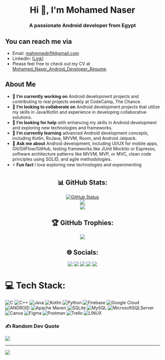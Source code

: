 <h1 align="center">Hi 👋, I'm Mohamed Naser </h1>
<h3 align="center">A passionate Android developer from Egypt</h3>

## You can reach me via
- Email: mahmmedn19@gmail.com
- LinkedIn: [[Link](https://www.linkedin.com/in/mahmmedn19/)]
- Please feel free to check out my CV at [Mohamed_Naser_Android_Developer_Resume](https://drive.google.com/file/d/1NenyKfLcf8pSdMLkXmKuRUW6I1vvhwsR/view?usp=sharing).
## About Me
 - 🔭 **I’m currently working on** Android development projects and contributing to real projects weekly at CodeCamp, The Chance.<br>
 - 👯    **I’m looking to collaborate on** Android development projects that utilize my skills in Java/Kotlin and experience in developing collaborative solutions.<br>
 - 🤝 **I’m looking for help** with enhancing my skills in Android development and exploring new technologies and frameworks.<br>
 - 🌱 **I’m currently learning** advanced Android development concepts, including Kotlin, RxJava, MVVM, Room, and Android Jetpack.<br>
 - 💬 **Ask me about** Android development, including UI/UX for mobile apps, Git/GitFlow/GitHub, testing frameworks like JUnit Mockito or Espresso, software architecture patterns like MVVM, MVP, or MVC, clean code principles using SOLID, and agile methodologies.<br>
 - ⚡ **Fun fact** I love exploring new technologies and experimenting

<div align="center">
    <h2>📊 GitHub Stats:</h2>
    <a href="https://github.com/mahmmedn19"><img alt="GitHub Status" src="https://github-readme-stats.vercel.app/api?username=mahmmedn19&theme=default&show_icons=true&include_all_commits=true&count_private=true"/></a><br>
    <img src="https://github-readme-streak-stats.herokuapp.com/?user=mahmmedn19&theme=default&hide_border=false"><br>
    <img src="https://github-readme-stats.vercel.app/api/top-langs/?username=mahmmedn19&theme=default&hide_border=false&include_all_commits=true&count_private=false&layout=compact"><br>
    <h2>🏆 GitHub Trophies:</h2>
    <img src="https://github-profile-trophy.vercel.app/?username=mahmmedn19&theme=monokai&no-frame=false&no-bg=true&margin-w=4"><br>
    <h2>🌐 Socials:</h2>
    <a href="https://behance.net/mahmmedn19"><img src="https://img.shields.io/badge/Behance-1769ff?logo=behance&logoColor=white"></a>
    <a href="https://facebook.com/mahmmedn19"><img src="https://img.shields.io/badge/Facebook-%231877F2.svg?logo=Facebook&logoColor=white"></a>
    <a href="https://instagram.com/mo_naser_22"><img src="https://img.shields.io/badge/Instagram-%23E4405F.svg?logo=Instagram&logoColor=white"></a>
    <a href="https://linkedin.com/in/mahmmedn19"><img src="https://img.shields.io/badge/LinkedIn-%230077B5.svg?logo=linkedin&logoColor=white"></a>
    <a href="https://twitter.com/mahmmedn19"><img src="https://img.shields.io/badge/Twitter-%231DA1F2.svg?logo=Twitter&logoColor=white"></a>
</div>


# 💻 Tech Stack:
![C](https://img.shields.io/badge/c-%2300599C.svg?style=plastic&logo=c&logoColor=white) ![C++](https://img.shields.io/badge/c++-%2300599C.svg?style=plastic&logo=c%2B%2B&logoColor=white) ![Java](https://img.shields.io/badge/java-%23ED8B00.svg?style=plastic&logo=java&logoColor=white) ![Kotlin](https://img.shields.io/badge/kotlin-%230095D5.svg?style=plastic&logo=kotlin&logoColor=white) ![Python](https://img.shields.io/badge/python-3670A0?style=plastic&logo=python&logoColor=ffdd54) ![Firebase](https://img.shields.io/badge/firebase-%23039BE5.svg?style=plastic&logo=firebase) ![Google Cloud](https://img.shields.io/badge/Google%20Cloud-%234285F4.svg?style=plastic&logo=google-cloud&logoColor=white) ![ANDROID](https://img.shields.io/badge/android-%2320232a.svg?style=plastic&logo=android&logoColor=%a4c639) ![Apache Maven](https://img.shields.io/badge/Apache%20Maven-C71A36?style=plastic&logo=Apache%20Maven&logoColor=white) ![SQLite](https://img.shields.io/badge/sqlite-%2307405e.svg?style=plastic&logo=sqlite&logoColor=white) ![MySQL](https://img.shields.io/badge/mysql-%2300f.svg?style=plastic&logo=mysql&logoColor=white) ![MicrosoftSQLServer](https://img.shields.io/badge/Microsoft%20SQL%20Sever-CC2927?style=plastic&logo=microsoft%20sql%20server&logoColor=white) ![Canva](https://img.shields.io/badge/Canva-%2300C4CC.svg?style=plastic&logo=Canva&logoColor=white) 	![Figma](https://img.shields.io/badge/figma-%23F24E1E.svg?style=plastic&logo=figma&logoColor=white) ![Postman](https://img.shields.io/badge/Postman-FF6C37?style=plastic&logo=postman&logoColor=white) ![Trello](https://img.shields.io/badge/Trello-%23026AA7.svg?style=plastic&logo=Trello&logoColor=white) ![LINUX](https://img.shields.io/badge/Linux-FCC624?style=plastic&logo=linux&logoColor=black)

### ✍️ Random Dev Quote
![](https://quotes-github-readme.vercel.app/api?type=horizontal&theme=radical)

---
[![](https://visitcount.itsvg.in/api?id=mahmmedn19&icon=5&color=12)](https://visitcount.itsvg.in)

<!-- Proudly created with GPRM ( https://gprm.itsvg.in ) -->
